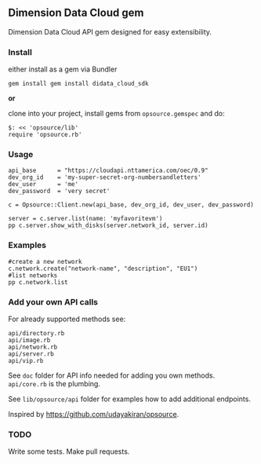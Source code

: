 ## Dimension Data Cloud gem 

Dimension Data Cloud API gem designed for easy extensibility.

### Install

either install as a gem via Bundler
```
gem install gem install didata_cloud_sdk
```

__or__

clone into your project, install gems from `opsource.gemspec` and do:

```
$: << 'opsource/lib'
require 'opsource.rb'
```

### Usage

```
api_base      = "https://cloudapi.nttamerica.com/oec/0.9"
dev_org_id    = 'my-super-secret-org-numbersandletters'
dev_user      = 'me'
dev_password  = 'very secret'

c = Opsource::Client.new(api_base, dev_org_id, dev_user, dev_password)

server = c.server.list(name: 'myfavoritevm')
pp c.server.show_with_disks(server.network_id, server.id)
```

### Examples

```
#create a new network
c.network.create("network-name", "description", "EU1")
#list networks
pp c.network.list

```

### Add your own API calls

For already supported methods see:
```
api/directory.rb
api/image.rb
api/network.rb
api/server.rb
api/vip.rb
```

See `doc` folder for API info needed for adding you own methods. `api/core.rb` is the plumbing.

See `lib/opsource/api` folder for examples how to add additional endpoints.

Inspired by https://github.com/udayakiran/opsource.




### TODO

Write some tests. Make pull requests.
